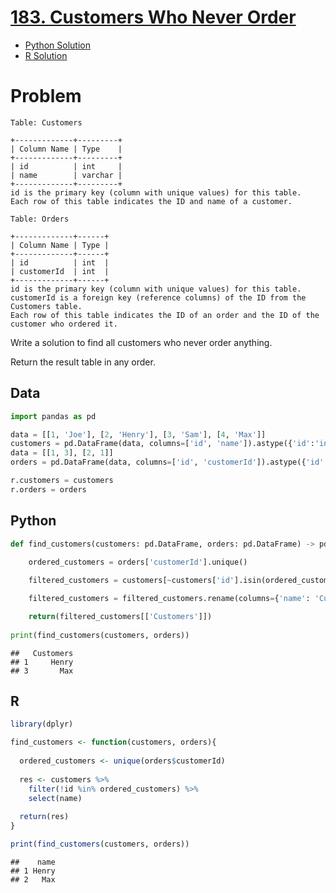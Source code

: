 
# [183. Customers Who Never Order](https://leetcode.com/problems/customers-who-never-order/)

- [Python Solution](#python)
- [R Solution](#r)

# Problem

    Table: Customers

    +-------------+---------+
    | Column Name | Type    |
    +-------------+---------+
    | id          | int     |
    | name        | varchar |
    +-------------+---------+
    id is the primary key (column with unique values) for this table.
    Each row of this table indicates the ID and name of a customer.

    Table: Orders

    +-------------+------+
    | Column Name | Type |
    +-------------+------+
    | id          | int  |
    | customerId  | int  |
    +-------------+------+
    id is the primary key (column with unique values) for this table.
    customerId is a foreign key (reference columns) of the ID from the Customers table.
    Each row of this table indicates the ID of an order and the ID of the customer who ordered it.

Write a solution to find all customers who never order anything.

Return the result table in any order.

## Data

``` python
import pandas as pd

data = [[1, 'Joe'], [2, 'Henry'], [3, 'Sam'], [4, 'Max']]
customers = pd.DataFrame(data, columns=['id', 'name']).astype({'id':'int', 'name':'object'})
data = [[1, 3], [2, 1]]
orders = pd.DataFrame(data, columns=['id', 'customerId']).astype({'id':'int', 'customerId':'int'})

r.customers = customers
r.orders = orders
```

## Python

``` python
def find_customers(customers: pd.DataFrame, orders: pd.DataFrame) -> pd.DataFrame:
    
    ordered_customers = orders['customerId'].unique()

    filtered_customers = customers[~customers['id'].isin(ordered_customers)]

    filtered_customers = filtered_customers.rename(columns={'name': 'Customers'})

    return(filtered_customers[['Customers']])
  
print(find_customers(customers, orders))
```

    ##   Customers
    ## 1     Henry
    ## 3       Max

## R

``` r
library(dplyr)

find_customers <- function(customers, orders){
  
  ordered_customers <- unique(orders$customerId)
  
  res <- customers %>%
    filter(!id %in% ordered_customers) %>%
    select(name)
  
  return(res)
}

print(find_customers(customers, orders))
```

    ##    name
    ## 1 Henry
    ## 2   Max
